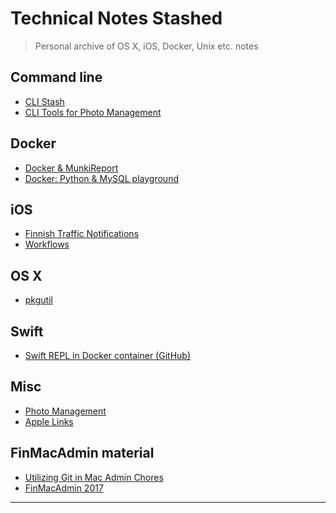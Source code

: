 Technical Notes Stashed
=======================

> Personal archive of OS X, iOS, Docker, Unix etc. notes

Command line
------------

* [CLI Stash](./md/tricks.md)
* [CLI Tools for Photo Management](./md/clitools_for_photo_management.md)

Docker
------

* [Docker & MunkiReport](./md/docker-toolbox-munkireport.md)
* [Docker: Python & MySQL playground](https://github.com/jlehikoinen/mysql-playground)

iOS
---

* [Finnish Traffic Notifications](./md/traffic.md)
* [Workflows](./md/workflow_app.md)

OS X
----

* [pkgutil](./md/pkgutil.md)

Swift
-----

* [Swift REPL in Docker container (GitHub)](https://github.com/jlehikoinen/swift-repl)

Misc
----

* [Photo Management](./md/photo_management.md)
* [Apple Links](./md/apple_links.md)

FinMacAdmin material
-----

* [Utilizing Git in Mac Admin Chores](./md/utilizing_git_admin_chores.md)
* [FinMacAdmin 2017](https://github.com/macadminfi/finmacadmin2017)


---
